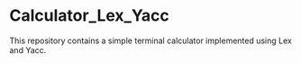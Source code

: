 # Calculator_Lex_Yacc
This repository contains a simple terminal calculator implemented using Lex and Yacc.
